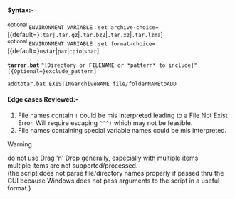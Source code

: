 #### Syntax:-
<SUP>optional</SUP> `ENVIRONMENT VARIABLE` : `set archive-choice=`[{default=}`.tar|.tar.gz`|`.tar.bz2`|`.tar.xz`|`.tar.lzma`]<br>
<SUP>optional</SUP> `ENVIRONMENT VARIABLE` : `set format-choice=`[{default=}`ustar`|`pax`|`cpio`|`shar`]

<b>`tarrer.bat`</b> `"[Directory or FILENAME or *pattern* to include]"` `[{Optional=}exclude_pattern]`

`addtotar.bat EXISTINGarchiveNAME file/folderNAMEtoADD`

#### Edge cases Reviewed:-
1. File names contain `!` could be mis interpreted leading to a File Not Exist Error. Will require escaping `^^^!` which may not be feasible.
2. FIle names containing special variable names could be mis interpreted.

>[!WARNING]
>do not use Drag 'n' Drop generally, especially with multiple items<br>
>multiple items are not supported/processed.<br>
>(the script does not parse file/directory names properly if passed thru the GUI because Windows does not pass arguments to the script in a useful format.)

